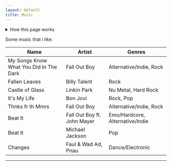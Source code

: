 ```yaml
---
layout: default
title: Music
---
```


<details>
  <summary>How this page works</summary>
  <p><b>Searching:</b> Use your browser to search.</p>
</details>

Some music that i like:

| Name | Artist | Genres |
| ---- | ------ | ------ |
| My Songs Know What You Did In The Dark | Fall Out Boy | Alternative/Indie, Rock |
| Fallen Leaves | Billy Talent | Rock |
| Castle of Glass | Linkin Park | Nu Metal, Hard Rock |
| It's My Life | Bon Jovi | Rock, Pop |
| Thnks fr th Mmrs | Fall Out Boy | Alternative/Indie, Rock |
| Beat It | Fall Out Boy ft. John Mayer | Emo/Hardcore, Alternative/Indie | 
| Beat It | Michael Jackson | Pop |
| Changes | Faul & Wad Ad, Pnau | Dance/Electronic |

---
